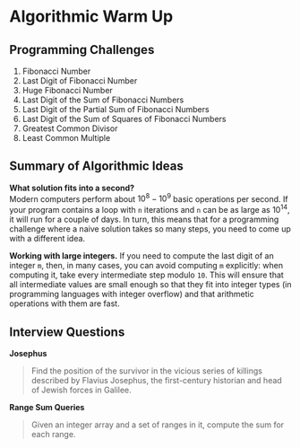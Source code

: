 # Algorithmic Warm Up
## Programming Challenges
1. Fibonacci Number
2. Last Digit of Fibonacci Number
3. Huge Fibonacci Number
4. Last Digit of the Sum of Fibonacci Numbers
5. Last Digit of the Partial Sum of Fibonacci Numbers
6. Last Digit of the Sum of Squares of Fibonacci Numbers
7. Greatest Common Divisor
8. Least Common Multiple

## Summary of Algorithmic Ideas
**What solution fits into a second?**  
Modern computers perform about
$10^8 - 10^9$  basic operations per second. 
If your program contains a loop with `n` iterations and `n` can be as large as $10^14$,
it will run for a couple of days. In turn, this means that for a programming challenge where a naive solution takes so many steps, you need to come up with a different idea.

**Working with large integers.** 
If you need to compute the last digit of an integer
`m`, then, in many cases, you can avoid computing `m` explicitly: when computing it, take every intermediate step modulo `10`.
This will ensure that all intermediate values are small enough so that they fit into integer types (in programming languages with integer overflow) and that arithmetic operations with them are fast.

## Interview Questions
**Josephus**
> Find the position of the survivor in the vicious series of killings described by Flavius Josephus, the first-century historian and head of Jewish forces in Galilee.

**Range Sum Queries**
> Given an integer array and a set of ranges in it, compute the sum for each range.

